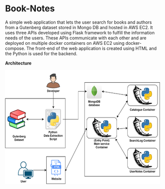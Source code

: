 # Book-Notes

A simple web application that lets the user search for books and authors from a Gutenberg dataset stored in Mongo DB and hosted in AWS EC2.
It uses three APIs developed using Flask framework to fulfill the information needs of the users. These APIs communicate with each other and are deployed on multiple docker containers on AWS EC2 using docker-compose.
The front-end of the web application is created using HTML and the Python is used for the backend.


**Architecture**

<img src = "ScreenShots/SystemFlow.PNG" height="370px" width="700px">